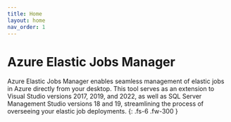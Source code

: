```yaml
---
title: Home
layout: home
nav_order: 1
---
```


# Azure Elastic Jobs Manager

Azure Elastic Jobs Manager enables seamless management of elastic jobs in Azure directly from your desktop. This tool serves as an extension to Visual Studio versions 2017, 2019, and 2022, as well as SQL Server Management Studio versions 18 and 19, streamlining the process of overseeing your elastic job deployments.
{: .fs-6 .fw-300 }
